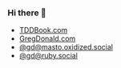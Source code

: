 ### Hi there 👋

* <a href="https://tddbook.com">TDDBook.com</a>
* <a href="https://gregdonald.com">GregDonald.com</a>
* <a href="https://masto.oxidized.social/@gd" rel="me">@gd@masto.oxidized.social</a>
* <a href="https://ruby.social/@gd" rel="me">@gd@ruby.social</a>
